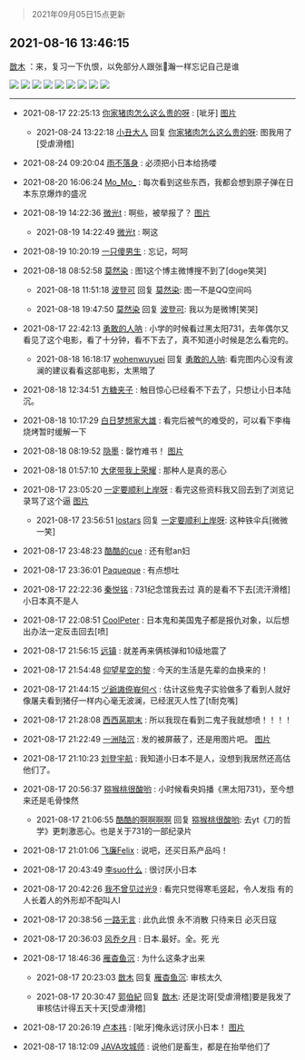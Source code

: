 > 2021年09月05日15点更新
<link rel="stylesheet" href="https://cdn.jsdelivr.net/gh/taotie6/sampleJSON@main/css/photo_show.css">


 ## 2021-08-16 13:46:15 

 [㪚木](https://www.coolapk.com/feed/29245232?shareKey=YTFhN2VlNWQ0MzcwNjEzMTc4M2Q~) ：来，复习一下仇恨，以免部分人跟张🐶瀚一样忘记自己是谁 

<div class="album">
<img class="img-item" src="http://image.coolapk.com/feed/2021/0816/13/1081091_7cb0ac84_2752_7799@1080x2400.jpeg" />
<img class="img-item" src="http://image.coolapk.com/feed/2021/0816/13/1081091_ffe44114_2752_7802@1080x1466.jpeg" />
<img class="img-item" src="http://image.coolapk.com/feed/2021/0816/13/1081091_00f8172e_2752_7804@1080x4546.jpeg" />
<img class="img-item" src="http://image.coolapk.com/feed/2021/0816/13/1081091_2daa50ca_2752_7806@668x10000.jpeg" />
<img class="img-item" src="http://image.coolapk.com/feed/2021/0816/13/1081091_5c7917b4_2752_7808@750x10000.jpeg" />
<img class="img-item" src="http://image.coolapk.com/feed/2021/0816/13/1081091_6a7f0ee1_2752_7809@800x10000.jpeg" />
<img class="img-item" src="http://image.coolapk.com/feed/2021/0816/13/1081091_fd1bada8_2752_7811@600x6250.jpeg" />
<img class="img-item" src="http://image.coolapk.com/feed/2021/0816/13/1081091_fd1bada8_2752_7813@600x6250.jpeg" />
<img class="img-item" src="http://image.coolapk.com/feed/2021/0816/13/1081091_38281597_2752_7815@726x10000.jpeg" />
</div>

 ------- 

- 2021-08-17 22:25:13 [你家猪肉怎么这么贵的呀](uid=2410488) : [呲牙] [图片](http://image.coolapk.com/feed/2021/0817/22/2410488_0312_5489@828x486.jpg)

    - 2021-08-24 13:22:18 [小丑大人](uid=2139207) 回复 [你家猪肉怎么这么贵的呀](uid=2410488): 图我用了[受虐滑稽] 

- 2021-08-24 09:20:04 [雨不落身](uid=1263894) : 必须把小日本给扬喽 

- 2021-08-20 16:06:24 [Mo_Mo_](uid=432865) : 每次看到这些东西，我都会想到原子弹在日本东京爆炸的盛况 

- 2021-08-19 14:22:36 [微光t](uid=1471002) : 啊些，被举报了？ [图片](http://image.coolapk.com/feed/2021/0819/14/1471002_0554e30a_4154_8954@1440x2890.jpeg)

    - 2021-08-19 14:22:49 [微光t](uid=1471002) : 啊这 

- 2021-08-19 10:20:19 [一只傻男生](uid=1890772) : 忘记，呵呵 

- 2021-08-18 08:52:58 [莫然染](uid=704691) : 图1这个博主微博搜不到了[doge笑哭] 

    - 2021-08-18 11:51:18 [波登可](uid=1866763) 回复 [莫然染](uid=704691): 图一不是QQ空间吗 

    - 2021-08-18 19:47:50 [莫然染](uid=704691) 回复 [波登可](uid=1866763): 我以为是微博[笑哭] 

- 2021-08-17 22:42:13 [勇敢的人呐](uid=1041523) : 小学的时候看过黑太阳731，去年偶尔又看见了这个电影，看了十分钟，看不下去了，真不知道小时候是怎么看完的。 

    - 2021-08-18 16:18:17 [wohenwuyuei](uid=1096665) 回复 [勇敢的人呐](uid=1041523): 看完图内心没有波澜的建议看看这部电影，太黑暗了 

- 2021-08-18 12:34:51 [方糖夹子](uid=3319968) : 触目惊心已经看不下去了，只想让小日本陆沉。 

- 2021-08-18 10:17:29 [白日梦想家大雄](uid=1906208) : 看完后被气的难受的，可以看下李梅烧烤暂时缓解一下 

- 2021-08-18 08:19:52 [隐墨](uid=683778) : 罄竹难书！ [图片](http://image.coolapk.com/feed/2021/0818/08/683778_5991_4424@828x1104.jpg)

- 2021-08-18 01:57:10 [大佬带我上荣耀](uid=3016539) : 那种人是真的恶心 

- 2021-08-17 23:05:20 [一定要顺利上岸呀](uid=3097014) : 看完这些资料我又回去到了浏览记录骂了这个逼 [图片](http://image.coolapk.com/feed/2021/0817/23/3097014_38b605a9_2719_1792@1028x1752.jpeg)

    - 2021-08-17 23:56:51 [lostars](uid=2165786) 回复 [一定要顺利上岸呀](uid=3097014): 这种铁伞兵[微微一笑] 

- 2021-08-17 23:48:23 [酷酷的cue](uid=2882563) : 还有慰an妇 

- 2021-08-17 23:36:01 [Paqueque](uid=685582) : 有点想吐 

- 2021-08-17 22:22:36 [秦悦铭](uid=1928679) : 731纪念馆我去过 真的是看不下去[流汗滑稽] 小日本真不是人 

- 2021-08-17 22:08:51 [CoolPeter](uid=1437066) : 日本鬼和美国鬼子都是报仇对象，以后想出办法一定反击回去[喷] 

- 2021-08-17 21:56:15 [远镇](uid=1471248) : 就差再来俩核弹和10级地震了 

- 2021-08-17 21:54:48 [仰望星空的黎](uid=1961388) : 今天的生活是先辈的血换来的！ 

- 2021-08-17 21:44:15 [ヅ爺謸倷峩何ぺ](uid=11968954) : 估计这些鬼子实验做多了看到人就好像屠夫看到猪仔一样内心毫无波澜，已经泯灭人性了[t耐克嘴] 

- 2021-08-17 21:28:08 [西西莴期末](uid=2958256) : 所以我现在看到二鬼子我就想喷！！！！ 

- 2021-08-17 21:22:49 [一洲陆沉](uid=889471) : 发的被屏蔽了，还是用图片吧。 [图片](http://image.coolapk.com/feed/2021/0817/21/889471_833865a8_6568_3346@1080x872.jpeg)

- 2021-08-17 21:10:23 [刘登宇航](uid=571170) : 我知道小日本不是人，没想到我居然还高估他们了。 

- 2021-08-17 20:56:37 [猕猴桃很酸哟](uid=572010) : 小时候看央妈播《黑太阳731》，至今想来还是毛骨悚然 

    - 2021-08-17 21:06:55 [酷酷的啊啊啊啊](uid=1940860) 回复 [猕猴桃很酸哟](uid=572010): 去yt《刀的哲学》更刺激恶心。也是关于731的一部纪录片 

- 2021-08-17 21:01:06 [飞廉Felix](uid=900024) : 说吧，还买日系产品吗！ 

- 2021-08-17 20:43:49 [李suo什么](uid=3736771) : 很讨厌小日本 

- 2021-08-17 20:42:26 [我不曾见过光9](uid=1784401) : 看完只觉得寒毛竖起，令人发指
有的人长着人的外形却不配叫人l 

- 2021-08-17 20:38:56 [一路无言](uid=3785009) : 此仇此恨
永不消散
只待来日
必灭日寇 

- 2021-08-17 20:36:03 [风乔夕月](uid=2725527) : 日本.最好。全。死 光 

- 2021-08-17 18:46:36 [雁杳鱼沉](uid=821543) : 为什么这条才出来 

    - 2021-08-17 20:23:03 [㪚木](uid=1081091) 回复 [雁杳鱼沉](uid=821543): 审核太久 

    - 2021-08-17 20:30:47 [郭伯紀](uid=2859803) 回复 [㪚木](uid=1081091): 还是沈哥[受虐滑稽]要是我发了审核估计得五天十天[受虐滑稽] 

- 2021-08-17 20:26:19 [卢本祎](uid=2851774) : [呲牙]俺永远讨厌小日本！ [图片](http://image.coolapk.com/feed/2021/0817/20/2851774_a728acd4_3178_1166@1080x2340.jpeg)

- 2021-08-17 18:12:09 [JAVA攻城师](uid=1305871) : 说他们是畜生，都是在抬举他们了 

